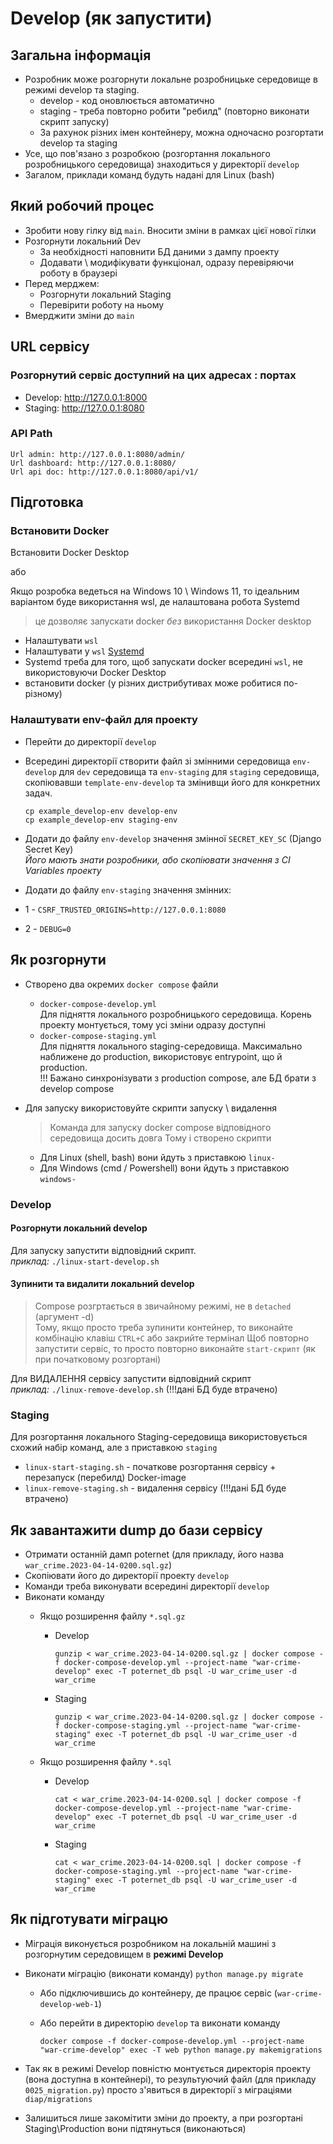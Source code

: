 # Develop (як запустити)

## Загальна інформація

- Розробник може розгорнути локальне розробницьке середовище в режимі develop та staging.
  - develop - код оновлюється автоматично
  - staging - треба повторно робити "ребилд" (повторно виконати скрипт запуску)
  - За рахунок різних імен контейнеру, можна одночасно розгортати develop та staging
- Усе, що пов'язано з розробкою (розгортання локального розробницького середовища) знаходиться у директорії `develop`  
- Загалом, приклади команд будуть надані для Linux (bash)

## Який робочий процес

- Зробити нову гілку від `main`. Вносити зміни в рамках цієї нової гілки
- Розгорнути локальний Dev
  - За необхідності наповнити БД даними з дампу проекту
  - Додавати \ модифікувати функціонал, одразу перевіряючи роботу в браузері
- Перед мерджем:
  - Розгорнути локальний Staging
  - Перевірити роботу на ньому
- Вмерджити зміни до `main`

## URL сервісу

### Розгорнутий сервіс доступний на цих адресах : портах

- Develop: <http://127.0.0.1:8000>
- Staging: <http://127.0.0.1:8080>

### API Path

~~~plain
Url admin: http://127.0.0.1:8080/admin/
Url dashboard: http://127.0.0.1:8080/
Url api doc: http://127.0.0.1:8080/api/v1/
~~~

## Підготовка

### Встановити Docker

Встановити Docker Desktop

або  

Якщо розробка ведеться на Windows 10 \ Windows 11, то ідеальним варіантом буде використання wsl,
де налаштована робота Systemd
> це дозволяє запускати docker *без* використання Docker desktop

- Налаштувати `wsl`
- Налаштувати у `wsl` [Systemd](https://devblogs.microsoft.com/commandline/systemd-support-is-now-available-in-wsl/)
- Systemd треба для того, щоб запускати docker всередині `wsl`, не використовуючи Docker Desktop
- встановити docker (у різних дистрибутивах може робитися по-різному)

### Налаштувати env-файл для проекту

- Перейти до директорії `develop`
- Всередині директорії створити файл зі змінними середовища `env-develop` для `dev` середовища та `env-staging` для `staging` середовища, скопіювавши `template-env-develop` та змінивщи його для конкретних задач.  

  ~~~shell
  cp example_develop-env develop-env
  cp example_develop-env staging-env
  ~~~

- Додати до файлу `env-develop` значення змінної `SECRET_KEY_SC` (Django Secret Key)  
  *Його мають знати розробники, або скопіювати значення з CI Variables проекту*
- Додати до файлу `env-staging` значення змінних:
- 1 - `CSRF_TRUSTED_ORIGINS=http://127.0.0.1:8080`
- 2 - `DEBUG=0`

## Як розгорнути

- Створено два окремих `docker compose` файли
  - `docker-compose-develop.yml`  
    Для підняття локального розробницького середовища. Корень проекту монтується, тому усі зміни одразу доступні
  - `docker-compose-staging.yml`  
    Для підняття локального staging-середовища. Максимально наближене до production,
    використовує entrypoint, що й production.  
    !!! Бажано синхронізувати з production compose, але БД брати з develop compose
- Для запуску використовуйте скрипти запуску \ видалення
  > Команда для запуску docker compose відповідного середовища досить довга
  > Тому і створено скрипти

  - Для Linux (shell, bash) вони йдуть з приставкою `linux-`
  - Для Windows (cmd / Powershell) вони йдуть з приставкою `windows-`

### Develop

#### Розгорнути локальний develop  

Для запуску запустити відповідний скрипт.  
*приклад:* `./linux-start-develop.sh`

#### Зупинити та видалити локальний develop

> Compose розгртається в звичайному режимі, не в `detached` (аргумент -d)  
> Тому, якщо просто треба зупинити контейнер, то виконайте комбінацію клавіш `CTRL+C` або закрийте термінал
> Щоб повторно запустити сервіс, то просто повторно виконайте `start-скрипт` (як при початковому розгортані)

Для ВИДАЛЕННЯ сервісу запустити відповідний скрипт  
*приклад:* `./linux-remove-develop.sh` (!!!дані БД буде втрачено)

### Staging

Для розгортання локального Staging-середовища використовується схожий набір команд, але з приставкою `staging`

- `linux-start-staging.sh` - початкове розгортання сервісу + перезапуск (перебилд) Docker-image
- `linux-remove-staging.sh` - видалення сервісу (!!!дані БД буде втрачено)

## Як завантажити dump до бази сервісу

- Отримати останній дамп poternet (для прикладу, його назва `war_crime.2023-04-14-0200.sql.gz`)
- Скопіювати його до директорії проекту `develop`
- Команди треба виконувати всередині директорії `develop`
- Виконати команду
  - Якщо розширення файлу `*.sql.gz`
    - Develop

        ~~~shell
        gunzip < war_crime.2023-04-14-0200.sql.gz | docker compose -f docker-compose-develop.yml --project-name "war-crime-develop" exec -T poternet_db psql -U war_crime_user -d war_crime
        ~~~

    - Staging

        ~~~shell
        gunzip < war_crime.2023-04-14-0200.sql.gz | docker compose -f docker-compose-staging.yml --project-name "war-crime-staging" exec -T poternet_db psql -U war_crime_user -d war_crime
        ~~~

  - Якщо розширення файлу `*.sql`  
    - Develop

        ~~~shell
        cat < war_crime.2023-04-14-0200.sql | docker compose -f docker-compose-develop.yml --project-name "war-crime-develop" exec -T poternet_db psql -U war_crime_user -d war_crime
        ~~~

    - Staging

        ~~~shell
        cat < war_crime.2023-04-14-0200.sql | docker compose -f docker-compose-staging.yml --project-name "war-crime-staging" exec -T poternet_db psql -U war_crime_user -d war_crime
        ~~~

## Як підготувати міграцю

- Міграція виконується розробником на локальній машині з розгорнутим середовищем в **режимі Develop**
- Виконати міграцію (виконати команду) `python manage.py migrate`
  - Або підключившись до контейнеру, де працює сервіс (`war-crime-develop-web-1`)
  - Або перейти в директорію `develop` та виконати команду

    ~~~shell
    docker compose -f docker-compose-develop.yml --project-name "war-crime-develop" exec -T web python manage.py makemigrations
    ~~~

- Так як в режимі Develop повністю монтується директорія проекту (вона доступна в контейнері), 
  то результуючий файл (для прикладу `0025_migration.py`) просто з'явиться в директорії з міграціями `diap/migrations`
- Залишиться лише закомітити зміни до проекту, а при розгортані Staging\Production вони підтянуться (виконаються)

